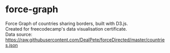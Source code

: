 # force-graph
Force Graph of countries sharing borders, built with D3.js.  
Created for freecodecamp's data visualisation certificate.  
Data source: https://raw.githubusercontent.com/DealPete/forceDirected/master/countries.json

